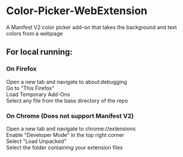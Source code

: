 # Color-Picker-WebExtension
A Manifest V2 color picker add-on that takes the background and text colors from a webpage

## For local running:
### On Firefox
  Open a new tab and navigate to about:debugging\
  Go to "This Firefox"\
  Load Temporary Add-Ons\
  Select any file from the base directory of the repo
### On Chrome (Does not support Manifest V2)
  Open a new tab and navigate to chrome://extensions \
  Enable "Developer Mode" in the top right corner\
  Select "Load Unpacked"\
  Select the folder containing your extension files
